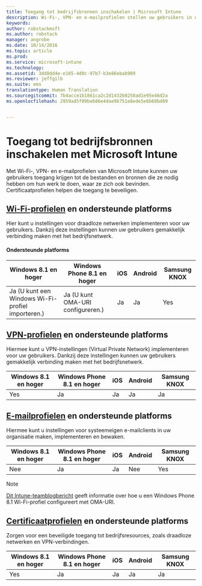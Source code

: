 ```yaml
---
title: Toegang tot bedrijfsbronnen inschakelen | Microsoft Intune
description: Wi-Fi-, VPN- en e-mailprofielen stellen uw gebruikers in de gelegenheid toegang te krijgen tot de bestanden en bronnen die ze nodig hebben.
keywords: 
author: robstackmsft
ms.author: robstack
manager: angrobe
ms.date: 10/14/2016
ms.topic: article
ms.prod: 
ms.service: microsoft-intune
ms.technology: 
ms.assetid: 3dd8dd4e-e165-4d0c-97b7-b3e86ebab909
ms.reviewer: jeffgilb
ms.suite: ems
translationtype: Human Translation
ms.sourcegitcommit: 7b4acce1b1861ca2c2d1432b0258ad1e95e46d2a
ms.openlocfilehash: 2959ad5f09be686e4dae9b751e8ede5e6b60bd89


---
```


# <a name="enable-access-to-company-resources-with-microsoft-intune"></a>Toegang tot bedrijfsbronnen inschakelen met Microsoft Intune
Met Wi-Fi-, VPN- en e-mailprofielen van Microsoft Intune kunnen uw gebruikers toegang krijgen tot de bestanden en bronnen die ze nodig hebben om hun werk te doen, waar ze zich ook bevinden. Certificaatprofielen helpen die toegang te beveiligen.

## <a name="wifi-profileswificonnectionsinmicrosoftintunemd-and-supported-platforms"></a>[Wi-Fi-profielen](wi-fi-connections-in-microsoft-intune.md) en ondersteunde platforms

Hier kunt u instellingen voor draadloze netwerken implementeren voor uw gebruikers. Dankzij deze instellingen kunnen uw gebruikers gemakkelijk verbinding maken met het bedrijfsnetwerk.
#### <a name="supported-platforms"></a>Ondersteunde platforms

|Windows 8.1 en hoger|Windows Phone 8.1 en hoger|iOS|Android|Samsung KNOX|
|---------------------|---------------------------|---|-------|------------|
|Ja (U kunt een Windows Wi-Fi-profiel importeren.)|Ja (U kunt OMA-URI configureren.) |Ja|Ja|Yes|

## <a name="vpn-profilesvpnconnectionsinmicrosoftintunemd-and-supported-platforms"></a>[VPN-profielen](vpn-connections-in-microsoft-intune.md) en ondersteunde platforms
Hiermee kunt u VPN-instellingen (Virtual Private Network) implementeren voor uw gebruikers. Dankzij deze instellingen kunnen uw gebruikers gemakkelijk verbinding maken met het bedrijfsnetwerk.

|Windows 8.1 en hoger|Windows Phone 8.1 en hoger|iOS|Android|Samsung KNOX|
|---------------------|---------------------------|---|-------|------------|
|Yes|Ja|Ja|Ja|Ja|

## <a name="email-profilesconfigureaccesstocorporateemailusingemailprofileswithmicrosoftintunemd-and-supported-platforms"></a>[E-mailprofielen](configure-access-to-corporate-email-using-email-profiles-with-microsoft-intune.md) en ondersteunde platforms
Hiermee kunt u instellingen voor systeemeigen e-mailclients in uw organisatie maken, implementeren en bewaken.

|Windows 8.1 en hoger|Windows Phone 8.1 en hoger|iOS|Android|Samsung KNOX|
|---------------------|---------------------------|---|-------|------------|
|Nee|Ja|Ja|Nee|Yes|
> [!NOTE]
> [Dit Intune-teamblogbericht](https://blogs.technet.microsoft.com/enterprisemobility/2015/02/19/using-oma-uri-to-create-custom-wi-fi-profiles-for-windows-phone-8-1/) geeft informatie over hoe u een Windows Phone 8.1 Wi-Fi-profiel configureert met OMA-URI.

## <a name="certificate-profilessecureresourceaccesswithcertificateprofilesmd-and-supported-platforms"></a>[Certificaatprofielen](secure-resource-access-with-certificate-profiles.md) en ondersteunde platforms
Zorgen voor een beveiligde toegang tot bedrijfsresources, zoals draadloze netwerken en VPN-verbindingen.

|Windows 8.1 en hoger|Windows Phone 8.1 en hoger|iOS|Android|Samsung KNOX|
|---------------------|---------------------------|---|-------|------------|
|Yes|Ja|Ja|Ja|Ja|



<!--HONumber=Oct16_HO2-->


